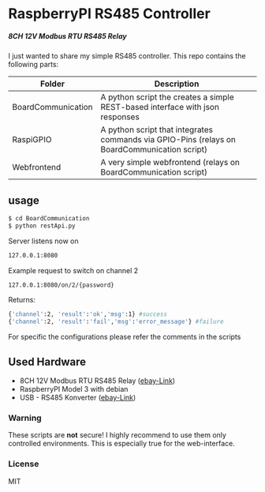 # RaspberryPI RS485 Controller
##### 8CH 12V Modbus RTU RS485 Relay

I just wanted to share my simple RS485 controller. This repo contains the following parts:

| Folder | Description |
| ------ | ------ |
| BoardCommunication | A python script the creates a simple REST-based interface with json responses |
| RaspiGPIO | A python script that integrates commands via GPIO-Pins (relays on BoardCommunication script) |
| Webfrontend | A very simple webfrontend (relays on BoardCommunication script) |

## usage
```sh
$ cd BoardCommunication
$ python restApi.py
```
Server listens now on
```sh
127.0.0.1:8080
```
Example request to switch on channel 2
```sh
127.0.0.1:8080/on/2/{password}
```
Returns:
```sh
{'channel':2, 'result':'ok','msg':1} #success
{'channel':2, 'result':'fail','msg':'error_message'} #failure
```
For specific the configurations please refer the comments in the scripts

## Used Hardware
- 8CH 12V Modbus RTU RS485 Relay ([ebay-Link](https://www.ebay.de/itm/8CH-12V-Modbus-RTU-RS485-Relay-Module-Switch-Relais-Board-for-PLC-Lamp-LED-PTZ-/272462513278))
- RaspberryPI Model 3 with debian
- USB - RS485 Konverter ([ebay-Link](https://www.ebay.de/itm/USB-RS485-Konverter-/111326580742))

### Warning
These scripts are **not** secure! I highly recommend to use them only controlled environments. This is especially true for the web-interface.

### License
MIT